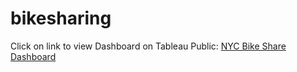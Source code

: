 # bikesharing

Click on link to view Dashboard on Tableau Public: [NYC Bike Share Dashboard](https://public.tableau.com/app/profile/rafael.garza1677/viz/NYCBikeSharing_16632004364770/NYCBikeShare?publish=yes)


